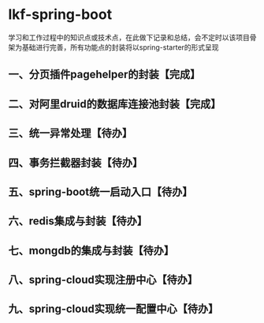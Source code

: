 # lkf-spring-boot
学习和工作过程中的知识点或技术点，在此做下记录和总结，会不定时以该项目骨架为基础进行完善，所有功能点的封装将以spring-starter的形式呈现
## 一、分页插件pagehelper的封装【完成】
## 二、对阿里druid的数据库连接池封装【完成】
## 三、统一异常处理【待办】
## 四、事务拦截器封装【待办】
## 五、spring-boot统一启动入口【待办】
## 六、redis集成与封装【待办】
## 七、mongdb的集成与封装【待办】
## 八、spring-cloud实现注册中心【待办】
## 九、spring-cloud实现统一配置中心【待办】